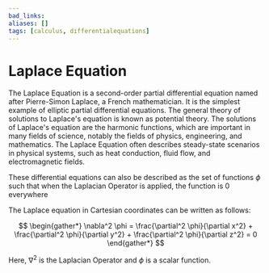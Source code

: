 ```yaml
---
bad_links: 
aliases: []
tags: [calculus, differentialequations]
---
```

# Laplace Equation

The Laplace Equation is a second-order partial differential equation named after Pierre-Simon Laplace, a French mathematician. It is the simplest example of elliptic partial differential equations. The general theory of solutions to Laplace's equation is known as potential theory. The solutions of Laplace's equation are the harmonic functions, which are important in many fields of science, notably the fields of physics, engineering, and mathematics. The Laplace Equation often describes steady-state scenarios in physical systems, such as heat conduction, fluid flow, and electromagnetic fields.

These differential equations can also be described as the set of functions $\phi$ such that when the Laplacian Operator is applied, the function is 0 everywhere

The Laplace equation in Cartesian coordinates can be written as follows:

$$
\begin{gather*} 
\nabla^2 \phi = \frac{\partial^2 \phi}{\partial x^2} + \frac{\partial^2 \phi}{\partial y^2} + \frac{\partial^2 \phi}{\partial z^2} = 0
\end{gather*}
$$

Here, $\nabla^2$ is the Laplacian Operator and $\phi$ is a scalar function.